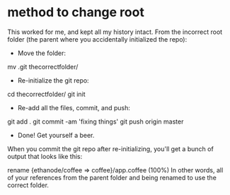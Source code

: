 # method to change root
This worked for me, and kept all my history intact. From the incorrect root folder (the parent where you accidentally initialized the repo):

- Move the folder:

mv .git thecorrectfolder/

- Re-initialize the git repo:

cd thecorrectfolder/
git init

- Re-add all the files, commit, and push:

git add .
git commit -am 'fixing things'
git push origin master

- Done! Get yourself a beer.

When you commit the git repo after re-initializing, you'll get a bunch of output that looks like this:

rename {ethanode/coffee => coffee}/app.coffee (100%)
In other words, all of your references from the parent folder and being renamed to use the correct folder.
